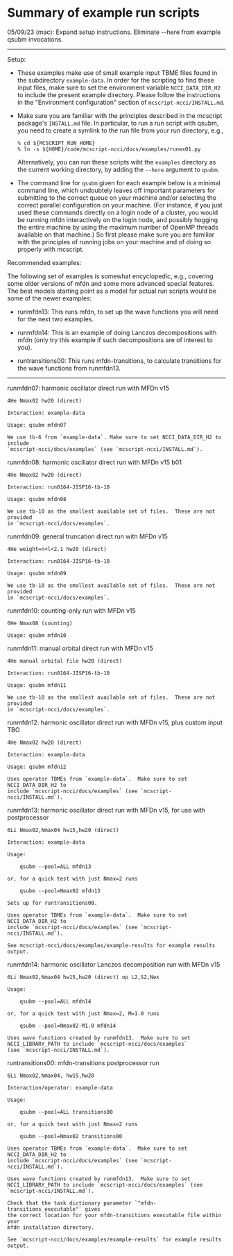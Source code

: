 # Summary of example run scripts #

05/09/23 (mac): Expand setup instructions.  Eliminate --here from example qsubm
invocations.

----------------------------------------------------------------

Setup:

  - These examples make use of small example input TBME files found in the
    subdirectory `example-data`.  In order for the scripting to find these input
    files, make sure to set the environment variable `NCCI_DATA_DIR_H2` to
    include the present example directory.  Please follow the instructions in
    the "Environment configuration" section of `mcscript-ncci/INSTALL.md`.

  - Make sure you are familiar with the principles described in the mcscript
    package's `INSTALL.md` file.  In particular, to run a run script with qsubm,
    you need to create a symlink to the run file from your run
    directory, e.g.,

    ~~~~~~~~~~~~~~~~~~~~~~~~~~~~~~~~~~~~~~~~~~~~~~~~~~~~~~~~~~~~~~~~
    % cd ${MCSCRIPT_RUN_HOME}
    % ln -s ${HOME}/code/mcscript-ncci/docs/examples/runex01.py
    ~~~~~~~~~~~~~~~~~~~~~~~~~~~~~~~~~~~~~~~~~~~~~~~~~~~~~~~~~~~~~~~~

    Alternatively, you can run these scripts wiht the `examples` directory as
    the current working directory, by adding the `--here` argument to `qsubm`.

  - The command line for `qsubm` given for each example below is a minimal
    command line, which undoubtely leaves off important parameters for
    submitting to the correct queue on your machine and/or selecting the correct
    parallel configuration on your machine.  (For instance, if you just used
    these commands directly on a login node of a cluster, you would be running
    mfdn interactively on the login node, and possibly hogging the entire
    machine by using the maximum number of OpenMP threads available on that
    machine.)  So first please make sure you are familiar with the principles of
    running jobs on your machine and of doing so properly with mcscript.

Recommended examples:

The following set of examples is somewhat encyclopedic, e.g., covering some
older versions of mfdn and some more advanced special features.  The best models
starting point as a model for actual run scripts would be some of the newer
examples:

  - runmfdn13: This runs mfdn, to set up the wave functions you will need for the next two
    examples.

  - runmfdn14: This is an example of doing Lanczos decompositions with mfdn
    (only try this example if such decompositions are of interest to you).

  - runtransitions00: This runs mfdn-transitions, to calculate transitions for
    the wave functions from runmfdn13.

----------------------------------------------------------------

runmfdn07: harmonic oscillator direct run with MFDn v15

    4He Nmax02 hw20 (direct)

    Interaction: example-data

    Usage: qsubm mfdn07

    We use tb-6 from `example-data`. Make sure to set NCCI_DATA_DIR_H2 to include
    `mcscript-ncci/docs/examples` (see `mcscript-ncci/INSTALL.md`).

runmfdn08: harmonic oscillator direct run with MFDn v15 b01

    4He Nmax02 hw20 (direct)

    Interaction: run0164-JISP16-tb-10

    Usage: qsubm mfdn08

    We use tb-10 as the smallest available set of files.  These are not provided
    in `mcscript-ncci/docs/examples`.

runmfdn09: general truncation direct run with MFDn v15

    4He weight=n+l<2.1 hw20 (direct)

    Interaction: run0164-JISP16-tb-10

    Usage: qsubm mfdn09

    We use tb-10 as the smallest available set of files.  These are not provided
    in `mcscript-ncci/docs/examples`.

runmfdn10: counting-only run with MFDn v15

    6He Nmax08 (counting)

    Usage: qsubm mfdn10

runmfdn11: manual orbital direct run with MFDn v15

    4He manual orbital file hw20 (direct)

    Interaction: run0164-JISP16-tb-10

    Usage: qsubm mfdn11

    We use tb-10 as the smallest available set of files.  These are not provided
    in `mcscript-ncci/docs/examples`.

runmfdn12: harmonic oscillator direct run with MFDn v15, plus custom input TBO

    4He Nmax02 hw20 (direct)

    Interaction: example-data

    Usage: qsubm mfdn12

    Uses operator TBMEs from `example-data`.  Make sure to set NCCI_DATA_DIR_H2 to
    include `mcscript-ncci/docs/examples` (see `mcscript-ncci/INSTALL.md`).

runmfdn13: harmonic oscillator direct run with MFDn v15, for use with postprocessor

    6Li Nmax02,Nmax04 hw15,hw20 (direct)

    Interaction: example-data

    Usage:

        qsubm --pool=ALL mfdn13

    or, for a quick test with just Nmax=2 runs

        qsubm --pool=Nmax02 mfdn13

    Sets up for runtransitions00.

    Uses operator TBMEs from `example-data`.  Make sure to set NCCI_DATA_DIR_H2 to
    include `mcscript-ncci/docs/examples` (see `mcscript-ncci/INSTALL.md`).

    See mcscript-ncci/docs/examples/example-results for example results output.

runmfdn14: harmonic oscillator Lanczos decomposition run with MFDn v15

    6Li Nmax02,Nmax04 hw15,hw20 (direct) op L2,S2,Nex

    Usage:

        qsubm --pool=ALL mfdn14

    or, for a quick test with just Nmax=2, M=1.0 runs

        qsubm --pool=Nmax02-M1.0 mfdn14

    Uses wave functions created by runmfdn13.  Make sure to set
    NCCI_LIBRARY_PATH to include `mcscript-ncci/docs/examples`
    (see `mcscript-ncci/INSTALL.md`).

runtransitions00: mfdn-transitions postprocessor run

    6Li Nmax02,Nmax04, hw15,hw20

    Interaction/operator: example-data

    Usage:

        qsubm --pool=ALL transitions00

    or, for a quick test with just Nmax=2 runs

        qsubm --pool=Nmax02 transitions00

    Uses operator TBMEs from `example-data`.  Make sure to set NCCI_DATA_DIR_H2 to
    include `mcscript-ncci/docs/examples` (see `mcscript-ncci/INSTALL.md`).

    Uses wave functions created by runmfdn13.  Make sure to set
    NCCI_LIBRARY_PATH to include `mcscript-ncci/docs/examples` (see `mcscript-ncci/INSTALL.md`).

    Check that the task dictionary parameter `"mfdn-transitions_executable"` gives
    the correct location for your mfdn-transitions executable file within your
    mfdn installation directory.

    See `mcscript-ncci/docs/examples/example-results` for example results output.